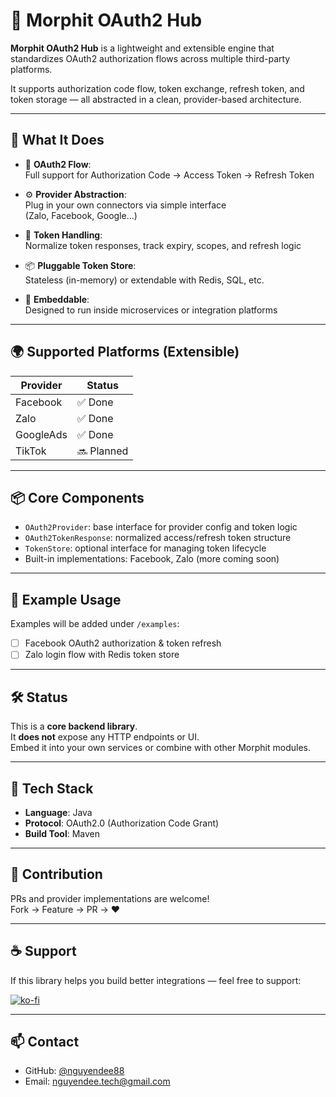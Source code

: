 # 🔐 Morphit OAuth2 Hub

**Morphit OAuth2 Hub** is a lightweight and extensible engine that standardizes OAuth2 authorization flows across multiple third-party platforms.

It supports authorization code flow, token exchange, refresh token, and token storage — all abstracted in a clean, provider-based architecture.

---

## 🚀 What It Does

- 🔐 **OAuth2 Flow**:  
  Full support for Authorization Code → Access Token → Refresh Token

- ⚙️ **Provider Abstraction**:  
  Plug in your own connectors via simple interface  
  (Zalo, Facebook, Google…)

- 🧩 **Token Handling**:  
  Normalize token responses, track expiry, scopes, and refresh logic

- 📦 **Pluggable Token Store**:  
  Stateless (in-memory) or extendable with Redis, SQL, etc.

- 🧪 **Embeddable**:  
  Designed to run inside microservices or integration platforms

---

## 🌍 Supported Platforms (Extensible)

| Provider   | Status   |
|------------|----------|
| Facebook   | ✅ Done  |
| Zalo       | ✅ Done  |
| GoogleAds  | ✅ Done |
| TikTok     | 🔜 Planned |

---

## 📦 Core Components

- `OAuth2Provider`: base interface for provider config and token logic
- `OAuth2TokenResponse`: normalized access/refresh token structure
- `TokenStore`: optional interface for managing token lifecycle
- Built-in implementations: Facebook, Zalo (more coming soon)

---

## 🧪 Example Usage

Examples will be added under `/examples`:

- [ ] Facebook OAuth2 authorization & token refresh
- [ ] Zalo login flow with Redis token store

---

## 🛠 Status

This is a **core backend library**.  
It **does not** expose any HTTP endpoints or UI.  
Embed it into your own services or combine with other Morphit modules.

---

## 🧰 Tech Stack

- **Language**: Java
- **Protocol**: OAuth2.0 (Authorization Code Grant)
- **Build Tool**: Maven

---

## 🤝 Contribution

PRs and provider implementations are welcome!  
Fork → Feature → PR → ❤️

---

## ☕ Support

If this library helps you build better integrations — feel free to support:

[![ko-fi](https://ko-fi.com/img/githubbutton_sm.svg)](https://ko-fi.com/nguyendee88)

---

## 📫 Contact

- GitHub: [@nguyendee88](https://github.com/nguyendee88)
- Email: nguyendee.tech@gmail.com

